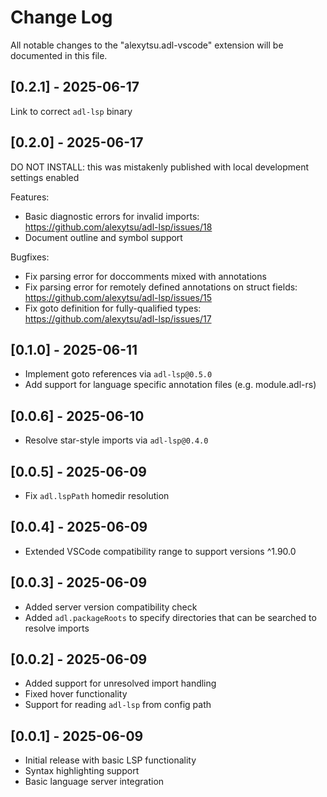 # Change Log

All notable changes to the "alexytsu.adl-vscode" extension will be documented in
this file.

## [0.2.1] - 2025-06-17

Link to correct `adl-lsp` binary

## [0.2.0] - 2025-06-17

DO NOT INSTALL: this was mistakenly published with local development settings enabled

Features:
- Basic diagnostic errors for invalid imports: https://github.com/alexytsu/adl-lsp/issues/18
- Document outline and symbol support

Bugfixes:
- Fix parsing error for doccomments mixed with annotations
- Fix parsing error for remotely defined annotations on struct fields: https://github.com/alexytsu/adl-lsp/issues/15
- Fix goto definition for fully-qualified types: https://github.com/alexytsu/adl-lsp/issues/17

## [0.1.0] - 2025-06-11

- Implement goto references via `adl-lsp@0.5.0`
- Add support for language specific annotation files (e.g. module.adl-rs)

## [0.0.6] - 2025-06-10

- Resolve star-style imports via `adl-lsp@0.4.0`

## [0.0.5] - 2025-06-09

- Fix `adl.lspPath` homedir resolution

## [0.0.4] - 2025-06-09

- Extended VSCode compatibility range to support versions ^1.90.0

## [0.0.3] - 2025-06-09

- Added server version compatibility check
- Added `adl.packageRoots` to specify directories that can be searched to
  resolve imports

## [0.0.2] - 2025-06-09

- Added support for unresolved import handling
- Fixed hover functionality
- Support for reading `adl-lsp` from config path

## [0.0.1] - 2025-06-09

- Initial release with basic LSP functionality
- Syntax highlighting support
- Basic language server integration
